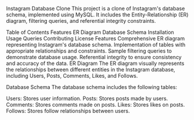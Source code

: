 
Instagram Database Clone
This project is a clone of Instagram's database schema, implemented using MySQL. It includes the Entity-Relationship (ER) diagram, filtering queries, and referential integrity constraints.

Table of Contents
Features
ER Diagram
Database Schema
Installation
Usage
Queries
Contributing
License
Features
Comprehensive ER diagram representing Instagram's database schema.
Implementation of tables with appropriate relationships and constraints.
Sample filtering queries to demonstrate database usage.
Referential integrity to ensure consistency and accuracy of the data.
ER Diagram
The ER diagram visually represents the relationships between different entities in the Instagram database, including Users, Posts, Comments, Likes, and Follows.


Database Schema
The database schema includes the following tables:

Users: Stores user information.
Posts: Stores posts made by users.
Comments: Stores comments made on posts.
Likes: Stores likes on posts.
Follows: Stores follow relationships between users.
